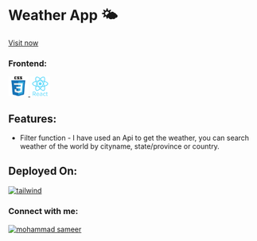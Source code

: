 #  Weather App 🌤️

[Visit now](https://wappbysam.netlify.app)

<h3 align="left">Frontend:</h3>
<p align="left"> <a href="https://www.w3schools.com/css/" target="_blank" rel="noreferrer"> <img src="https://raw.githubusercontent.com/devicons/devicon/master/icons/css3/css3-original-wordmark.svg" alt="css3" width="40" height="40"/> </a> <a href="https://reactjs.org/" target="_blank" rel="noreferrer"> <img src="https://raw.githubusercontent.com/devicons/devicon/master/icons/react/react-original-wordmark.svg" alt="react" width="40" height="40"/> </a> </p>
 </p>


## Features:

* Filter function - I have used an Api to get the weather, you can search weather of the world by cityname, state/province or country.
## Deployed On:
   <p align="left">  <a href="https://www.netlify.com/" target="_blank" rel="noreferrer"> <img src="https://download.logo.wine/logo/Netlify/Netlify-Logo.wine.png" alt="tailwind" width="90" height="80"/> </a> </p>
   
   <h3 align="left">Connect with me:</h3>
<p align="left">
<a href="https://www.linkedin.com/in/mohammad-sameer-71396621b/" target="blank"><img align="center" src="https://raw.githubusercontent.com/rahuldkjain/github-profile-readme-generator/master/src/images/icons/Social/linked-in-alt.svg" alt="mohammad sameer" height="30" width="40" /></a>
</p>

